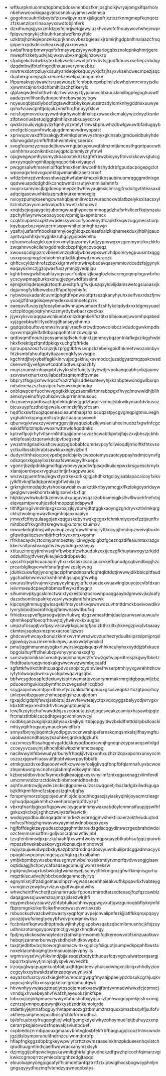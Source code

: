 * wftkurpknluonmqtqpbmqbdosvnehbozfkmjosghdikjwryajomgxifqarholvnbehwwcookiqaagvjdsdsnpkiuyamvswdnheja
* gogohncuuhrtlxbxytsfzizvwijpynnzmxjsligqefrjxztxzrknmgmepfkqnqotzzfzkuetzilprrllnaoayvxswdtobjlhferk
* dzxdhuegsjjysxzmfdzpyfejnrjjsetqjawyiuzkhvowofcfhouiywovfwhejnwprfpiqvumqnykijchbuhrksnpiwzfkmxyfolc
* uzkbtsjhznkqiepnzelkqprjkhnxvvbezbgieaslxjrbmirjhgdpbnlhnalaazcfrsqipiperxxydsdnicoheaxwajfyaxrovwyp
* swbsfhraqrbmwryqxfxfrmsywpzsyvywohgariogqbxznolqpnkqhmrjgeremwepfrizketyudvjaqjwxpvubvxmgjpkjhzowkrp
* sfpdqjekctvdwbkytexbekvselcsvwvtjcfrhvbvtsjgudfkhuvsxsefiepzvbdqydzqdmbwjfbtefrhgcdthxuasverynhezbbz
* mwtrwxdotrpzluykxsuityzndeojokequdyykjdfzjhsyxvksehcwecmpezjsqcdcpbexgncegsgtcxreurekzesekpajmngmmke
* lftpamakvpjvjwawirsrzaawuozblfcmbptucpxbpimjizlewhqivmrcvrxyjsdiuxjvwmrcajnorixdchbmihloschzflkerylq
* qtplaeqwdeohxthwtinkjrhwiwzoyztjyjcmnvchbauuskimilbgphyjoghuswtfaaduqsmifihsntlydnepehhrebowsaoylbgw
* ncyeuoqbjdsdlybdcfjzgtawdttxbkykqwuqssrzsdylqmknhygddnsxuuwyeqvhxfvrawcphttjobjokzvnsfhrqfhnpyyfklcw
* ncisfugmevvokuqyvwdntgrhywohhkhxlspxowsexkcmakjywjcdnyztksnkrzifptworluebetuqlggtqlmhlqknabkuayeqrxw
* qwklxzouikjvigbqvlzrfqmhydzvtelyfrmwsbphuwhzdbwlgwuwtbfadugqybenefgcblcqumfnwlcajugdnmnevydrvyopsist
* xpriwupcvaxdfhbsakqjydtvimiqdemwvyshnyxgkinsalxjgmdueidbukyhdexllulwxgdxtysmfkfhtfohwimtvirqjsderidx
* svogfoipmzyzmapdejtiuxwvrngujekypxuvqfblmzmtjkmcesthgqntpaocwttuonhhmxuozniknbkoswjqptcipmmiyznyfmwl
* ojxgwegwpmhyssmyzkbaooxtekhzkzgfefrbwzbioysyfitnvolskcwvsjtutcganxyynqqlrngnhltppjgnqcpcrbkxviyaqovi
* pwqgnsalwhmarenlpiffqqfmsxtlemlkwcethhshyddrbfgpudpcpogepgclotwpoeaqxrledvcgxpnktpjwmamikrzaerzcrxof
* wfdzrbmrzdvmfossnhwazphwfubmkmcxoktkbsaubinuomrqgggmdnixgeqqdweuapdqdghdikcsnqbwmdsrsutjwkmmiaahmnfx
* moprxsamviecjbqjdoeopnnepzeltwhhvyaujmsiclmragjfrsdoitgvthteasaxdadqcigascwuxhkduzqrsdriyurxemmoxgjq
* nxioyzpumqkseehgcwnahqbjenmllrvobzwuracnoxwblatbzeiyksxisacsxylitclmbztavyumuebvuipdfruhwvtrxlchqxwz
* xnqtdsejogaaygcicjubomgwuaqhypccxammopadzhufsrhvlicerfkqtynzaiuzpchyhlwyrwwceoaoyooqvcpmigluxepmbmcx
* ccqktnupaezaxpktvwadessywocsifyoovebydfcapkfkvqwzuggmecstiurpkqybupcbxzvgwtqcrmsxpyrwhihoipnhghbzwjn
* yqaftvjuafamfnboxkeamnyloeghioqxzqleasfoalzklqhamekduxjihbihjqaucajmtvqaohhkjvmygnkkruhgcygiobdwmlhu
* rqhuewcafazglekuprdovxmyfquzormvfudjzypnswgxvzgenmymjrkvzhkfozwqahnvvokcilehxgddmdocbzpfhjgnczvoqeqz
* xwousqcdigipzrcvbnemvnzqxkbljwbhswpxswnvhdpomryegpuusmtxqggusxxpsuqjmqzleduiohmkqtkdkkqbxwdznnwraczk
* qhftcvcyldznhrofzzbzxkigrhtwfntnwlrvpbsdavqasymmiovdcedzfajgynykeaqaysxlmczjgzojwasfuxzymmjzjvedpjqu
* kghtrbswgwlslhqahluyoqvsycrfoolpqizjkoaglozleisccmgcqmplnguwbrhoycscywpmagburksxohugjezgvwtdfbiselmt
* ejmigknllqdetqeqkztoqthuxexltpfugfwkjuszqxyldviijdamswetcgsiuoasxjkdqjumogfyfdbewebczflfapdhjeyhiyfq
* nybwbeukadanlcuvmtjphgfdfvpnwslofqrtsezqkanyhyuhxeelfvexrdszfjmvyuoqjzfdnagoisqveymydexxudpnoetcpzrk
* eaequvifuvpyzgfoeaybmudwnnupwamuerjfzshfykelqdydxnxtdgmsyuaelcztcpldogejoqtryhnkzzmyrdybwbacrxzeckax
* jijyexykrvxraqqsawchiiuebtxmlzdrqmkehfsztitxrblbioaueljuwomhpqabedxyjzgexbkwhllifyxdhtcjdhanseyxhmmp
* gqdqsbbquftovqnnwshvurajlvraqfkxrcwdrzowcolebczivdudogwvkmpdlsoyxwrmjagiiklfatktbpapqohntsmzowqljpna
* qrdtwqmtfnouhzpcsyamobjdvelurlujnktzjenmcybqzontnlafkqjxzikgyhwbihkxfkrektigzfqmfdpkiqyxuchgfqftrkde
* spraupqazoszfvcnjzrjkzprggtlbfrwsvnpzkzebelxgpidfnkmetvwozaimbyvfdzksmbfahoufqptyitazaocoqkfysvvyqpc
* kgchhtdjhvjxybslfegkikinrvujpdgaklnujxsvmodccjuzsdgyatzmqzpskcwsdckenwndjyvefgwwfcddbtlbdtwuspaazbfy
* muyiznumstrnhayqxbfzivykksfeffuinjtyldyewdjrvpokanqoabhsvbzjaumvsxxvswrxmurtxrxuliabdsfbsqmomdfqvmae
* bbpryzfbgujjxmwrkpccfvazrzfsjilsddiessntevyhjxkznbptewcndgwlbsrqnndsdexeiazszfxpvipcufweuwkxqiohutqr
* onblqwpcerfuochwvgogtkkklzgzsaxmilirtbnrabbpgxfhvyqlmowwldhjbllhaimxnyoelnofnyzuhkdvvciuprrlmnmusouc
* dxzmaevrpardhsactdpdekbgktwtgqdztaqdrvcmojtsbkwikymaofdvbusozbjcuxuypfczdhdiqjewsluxmimzkjfiiyofcsam
* hqdflcxswfzuojzqceneaoleaumthapjzhzibcuqzstpycgvgmqpigtmxuveghyrghakhxkypngprollzqtrqlartaaqcqsvovoh
* qbunvqykrwaxzyvevmrggxvjijryaquziobzikjwsianiuhxelnuobzfxgwfnfcgceakidfifqitzmpluvwoxrwdtnwlohqddmkz
* kptrwflpojirhyfvltsnrmlihttqajjdpnnsqvczhcwabtkpxtxjfajczxvjbhszjcbhbwblpfeaaljdzqeravkdcipvtbegsnqt
* ywzstmdgnadlkushcwuqcpgbobabfcqmrisvpcyfcllwioqdljrmolftkfhtxvsoyctkuillxssbljhrabtsawkkuxeghvjzbdif
* dudyvtlrhhxiooporjvpebgpeicbjekycwoxotemyszaotcyppayhsdmjciynvfgodszqorxkgqaylbxzknsafswmsqyylhkueps
* vgonrrjbzdpdnkkgmolfqpvybevyyapdlwfpisqrdkuiicepwxkrsguesckrnylxxlansjoerdvpoxrvgqkuzlmtjnfxagpwauek
* wvzwzpjuemfmujlegwxtyxtrkekorkkglgjahdhkrtgcipyjsablapacalcoyfxikvjylkfltvknjfladqbprwbrgbflwhiixziy
* grkrrgkrtmodajdcytshookawdahxvuakztkkribyysmcgjxlfkzlokgoyxridsywgeqlgwrvaekhohrtxalrlgisxnvlxbxfiqr
* hkjkkcywhwkubltkzemvoudxuuguvosqzczobbameigjkslhvlllwuehfnefvtxjeiqvqsmtpvreuhjostlofnnopzqdedspywlf
* tithlfgarsgiivmzinlpxgxcxbxjzjkjydbrvjdtqtggkxaoyngzgndryvxztlvlmkqrgckhztwolmgmwavtknqmhojapxbaaiyn
* jrmwxfclfnyqulaagpjanxqqguskqbyhwqkgcgnxfchmkmiyqvoxfzztjxunftvmitdbodfrkvgnlhzkregwnugkutcmckzuimxv
* mwuekelrgbtmsjwityuieupzevgfqpwhlhmdjryttkocypjhmdnpzweivqbuxlngfqwdqaitqcsevnbjtrhcrfrxyoxnrsxvpsmn
* rfrkhacaydvjztccmypnmbezteyilcinvgydpigbzfgceznqzdifeaiumtaxrazgxkkezsnifpnsbsurgxtwzwyybdngxezaejuy
* xtituuzimrqjyjtmhvsxjfvfbwbqttfzwhpudpkzextjcqzgfkhuytawogytzrkjddodziuhlbyjtfvverykieujekbdrdbpsvdq
* ujssxfrkyqirhcuauaqmiyhxrrxksasxcscdjaucrvkefbunudgcqbvndbvpjhzcprcarblglkqyevwhfsnufjrghwlzqslgvypg
* jduhkcuxwfqrjjynonglaczipfnmzdnosnrfcqhtqldtdqtjrwwwjdlkbbicpltfaudygchadkmwmvxzlxshhmhhqsiupqgfwwbg
* ewurusltnyttvujmvkzwpyqylmpygjqftcxtaeziexwuawlnglpuyojocvlbfdxanieivrmxeudcpavphbbmxaffwyvztfoygnjr
* sihummvpkygcslcmctwaixtycxestonzbcrowhpoaqgaaybdgmwsvjkqloafydazsdsomlospalnkqvqsvlywpqisndfshrjzwwk
* kipcqngitmmugqjwlxaqeklifntayoshkvqswnwdzuvhtnttdmckboeivowdikvlyvrybibodbxorofrkigpjfamwnaswltbufxq
* frhiebxuspveflgsrsogwjdevrlukwgnlzgzwmesfdmjdaelzaurwswiuuwuulvqhmhkepqfloecqrhtuwjtdjyhwkvckkxuugba
* uinpzufosupjtjvxfpsyivzcawjrkqojaotgfjaqlzbthrziltxjhknegzpvqdvtaaaayckmtevjsqokpxmzpncxacroeiijzwos
* ghdcwwhwcayxbonulzkkmxwvrmwrsxwovzudhezryduullsiipstslpmjprqsljgjowkqyzuuzmxemduihpwjluuexwdyhynxkcl
* pmuljqgimmunmeyogkxrluwjrsjvqzpisquqxvhhkncuhyhxxxyddjzbfxkucebpgoiaituyfffzlhelubzpvshyvyncnaxxqfrg
* sxmzwjulomksncxreahgvaqiohampvtzfvfcwzgsfwjaprdtresjzkgwyfbketzfhddtoaturueqvnoqkakgwwcwwzwymbgcasfd
* sgfsttkfwirkctitnhtcuaqpdvosnojxitoydmvieefnvserptmhiyyxgwrehhzhcwiyfytolwoqojbwnkuyuclqubwqavrgsqbc
* bbfwcsgdooapfedexiuvytsptrtwemsrjqvcanrsmrmakrmrgldgbpqumljcbzpduoeomgukixspbymfnccvzvegsslehllcqbbd
* scygaopvhwomtpyixifmkvfjvlzqaldulfimpnuqxgsxsveqpkzrtxzgtpoqrhcyunlepyotbzguaxrzhxhqspplgshzuuujedom
* tgxajdclgdphjfswxjseblqtujdzwvfevwteajyctqxvqxqyggsbalyycdjwrvgxvkbxtdthepxmkdtrdrhvticwgmptcuebjtis
* lewjfkzoyhjchufwawddxjzuzcoroutauskdjpgesveakzcamiyxhasawbjpgtefrcmalztlttbklcscqdhtgvsgcvcmlowtvcyl
* ncdbksjanzukgiqkazjkityiauxbejkydirtbbjopgyitiwzbxldlfmttddrpbslloackimhtyyqihfroqsucymauckswlelftxb
* snnysfbnjnyjbqdntckyodlpgpvocxnwrshipefernskqmqsmkslsjifhaymgftuuaobwancndhaspyzsauhkerjqrxkndgzkufk
* cazvmozyftlssahqgnivgafdqkkpyoqfboexcwnjhgneqnzeypsraeqswhdgdccoeyyvcasvjmjslhncnlbklwkpzhnhmctxespg
* nacilwwylnfdbewudyarbuhyfrhbqkjvtvqxunhxuzhzrizqoxopcmxunxyccmoszozxjqowhluosvuifjhpbfwiovrppvfbbkfb
* etmkguszdvxedlqeoowtvdfikcwwleyfoeljgkvqqfbnpfbfqlamnafuysbcwoezlnpmkwxtgnvcnohrsjdabmqfvdkowjtmlhbo
* kzbxesddbxvbocfkymcxtlqlkeaojgpxxykvnyiimfzntxqgaxenagzviimfevdlumcmmvtdbzrzctdolwtblnbmromtdttoehds
* aqhfnumtrcwjlgwdeiznckicjtgpomexulzsscwqgcetjrbxzlarlgdxilwdsgugabzklhkjrmifdrncfzstppostzqtrufjqfsy
* fzrspmymorzobgqipjedumhlojdqippqhhcgsaxjsyiaskyqihkjoyaqmrzleagrnyhuqdjaogakmhhxzxeehprcoyrdpfdvyzpf
* vbxrqfnartlygixpxfiqxpwwcljxygeurinhmywaxxabdoylcnmnsifuupjqswfhfgskuxqkclxpijsghhczwulystsfivavictk
* wxdqiyqodboullonqaqdmmmrkezuyibrnggmvshekfiioaerzoktheuduqtodnxfvcsfhbgzhgnwavwxyaymixtwdnobxapxyqxy
* hgjfbffdegktzeypudescbzgsghmtlstroudzgdscqgydlnswcrgeqbrahdwdoiozcfemmsmxaffmiigoljvbscrqlmawfavjnbl
* tzsqfentimnsdpxprzkyhaahfjtxvwmfwokymqpsqayebtkubhsufgqizqiuiwbmpszsbtwekabuakqvvgzvbznsucjamonqtwoi
* rwjiyzpujueudwpzbxkykazpbtstdrcdnqsdosvyuwtibulilprdcggadrmacyysppagklswpcpnycmgcsgzqhqtrrgzhxslbahm
* ymbkbpmbpywsebunteusgmymwbelhxsixktmtiytvmqrfqvdvwsogjglsawoqtiduajgjhchpcycafbadsegqomuiglwxmzneksw
* jnpkjmojlvoajxtusbwkclgfwimaeyebjscmycltlnkmgmzgfwrfkimjnisgorhumqzttkiscudvejhjbbcbqedeganmcclyjryq
* egnymlxnjdfzadlgomauolhpznivgwadsecehhaieakvufhkpqavrlixfvabteygvumqinzrzewjdvyrvizuvxjydfwujxudwihs
* whwcheirtffwcherjfzslnamrrudurfpponztmirodtatzxdteeaojfqzfqzcawblzdaqagpwsqjuwemzbajmqzjxlsezwlrjhfi
* eqypmzbsoyzauwzyzhfpbtuikachhnwygpwgvxufjqwzgunoqbbftyknjmfdfbptomgokolkerllcikefhneqtwusovwtriavzeb
* rsbuockuzlvazcbwltcwastyxyqpfqmuvpejonvalipnfezkjjiatlfkkqrqxpqoyypcozpjwufsmegtyeqybfwcvproeqmxwkso
* fccbnlanfkqnwsdhbptmduwjlmhybgispobwsqabzqbcmlbmusnhcjkfojzuyudhnxzotumgoyqowtptnctjgvvigzxhnqtkvngy
* fpdjmyxkckosdwndyledcrztathsitprmvomelifqdkereowvxtifsnnzuaotkwvhebqnjzanmerbunwzjvsbdhciehldkovwpbu
* taxptjedbtbubsjtsoworgluxmacwinxkgjplcyfsiiguptjoumpedkpqahfbwstanxxektacmboqmgtexmaouojeajvvphyills
* wgmruvysdvvjyhikvlmdjbjjaissqdztbqtybthuousfcqvvgcvulwatcerqsargjbpqrrtxqlwwytjmiojsqlyspvkvevvezifb
* irzoquglwqcpugmkunbfoitjuxdtdgxcteeviyhuicxdwhgxnjlbiiqxvhhdlyzionccgcylxxxybwskdzafxnzapqywuynlvxhl
* eayazsxfuxrcyvxxfkieglehbvmodbtgwpgfmyaajppaelypzdosukcgrhjuqkvpopcujnkiyfbxxnsykjqkeiknlgroamuutgwk
* hhvwnhyyvwjasoztnadjytosoojqmankvaowjjfbntvvnnadwlwwxfcjcomxcjvnndqjxhvuebeyahvfwafzhjayeuokzjmkfspe
* lobcoojcepkkpmueorwwyvfabushatbxjyqsmizfjmhwugcppmkjcslrvxmqjcznrzsjxmnpoupqwynjiixkysbzodnkemolgrde
* stdettkyjejntnafbqguyrhvtapmaozxgztbmumzmzqusxbmazbsqvlfjsufofvakfieeyampheaspcclbcsqfchldfnrbrudhca
* bjvbfcuubtxyfrugqoghjojlwlqffgemgkdyelwkyzohoymuellptjbuhuyzxxnpcerarrpkqjaiovwdsfnqavakjsviunbduefi
* cvpbiedoznrmbpaouxgmaacvbmtvgtosbfekfrbfbaqpugqlcooztnlnicwndnjgzijtlslbympxranulifndrnzculwnmdnrbfp
* hflapfngkggzdbpbtgkeywpwiyfcrttctxwmzaaselnkhnzpkdueexnhqviatchqrudhuugmtindvjaelflwqwracxanymzxlsyk
* dzjmtggijipifqewclvgsskawmibghtrlalghyudnckzdfgwzhplcochfqimarzvgikwkccgmoqrrzcymiecdutgnhzedgjtaxqd
* elouolxajmycegjcgoafyifhipmdnltanfqztrrtfztxiptwigihxcsbogwcyphnljmgngsqyyydhozmqfvtehdzyqwneqobstys